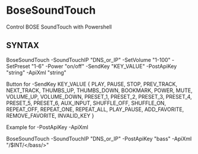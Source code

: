 # BoseSoundTouch
Control BOSE SoundTouch with Powershell

## SYNTAX
 BoseSoundTouch -SoundTouchIP "DNS_or_IP" -SetVolume "1-100" -SetPreset "1-6" -Power "on/off" -SendKey "KEY_VALUE" -PostApiKey "string" -ApiXml "string"

Button for -SendKey
KEY_VALUE { 
            PLAY,
	    PAUSE,
	    STOP,
	    PREV_TRACK,
	    NEXT_TRACK,
	    THUMBS_UP,
	    THUMBS_DOWN,
	    BOOKMARK,
	    POWER,
	    MUTE,
	    VOLUME_UP,
	    VOLUME_DOWN,
	    PRESET_1,
	    PRESET_2,
	    PRESET_3,
	    PRESET_4,
	    PRESET_5,
	    PRESET_6,
	    AUX_INPUT,
	    SHUFFLE_OFF,
	    SHUFFLE_ON,
	    REPEAT_OFF,
	    REPEAT_ONE,
	    REPEAT_ALL,
	    PLAY_PAUSE,
	    ADD_FAVORITE,
	    REMOVE_FAVORITE,
	    INVALID_KEY
	    }

Example for -PostApiKey -ApiXml

BoseSoundTouch -SoundTouchIP "DNS_or_IP" -PostApiKey "bass" -ApiXml "/<bass/>$INT/</bass/>"
